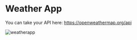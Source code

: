 # Weather App
You can take your API here: https://openweathermap.org/api

![weatherapp](https://github.com/user-attachments/assets/fe9f72d9-7024-425a-88eb-64af983d5437)
